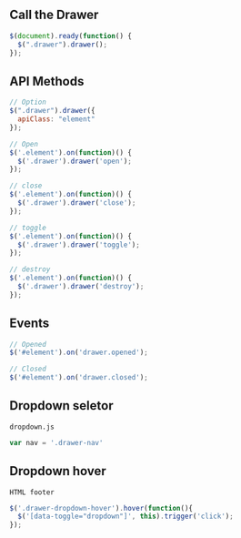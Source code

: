 
## Call the Drawer

``` javascript
$(document).ready(function() {
  $(".drawer").drawer();
});
```

## API Methods

``` javascript
// Option
$(".drawer").drawer({
  apiClass: "element"
});

// Open
$('.element').on(function)() {
  $('.drawer').drawer('open');
});

// close
$('.element').on(function)() {
  $('.drawer').drawer('close');
});

// toggle
$('.element').on(function)() {
  $('.drawer').drawer('toggle');
});

// destroy
$('.element').on(function)() {
  $('.drawer').drawer('destroy');
});
```

## Events

``` javascript
// Opened
$('#element').on('drawer.opened');

// Closed
$('#element').on('drawer.closed');
```

## Dropdown seletor

`dropdown.js`

``` javascript
var nav = '.drawer-nav'
```

## Dropdown hover

`HTML footer`

``` javascript
$('.drawer-dropdown-hover').hover(function(){ 
  $('[data-toggle="dropdown"]', this).trigger('click'); 
});
```